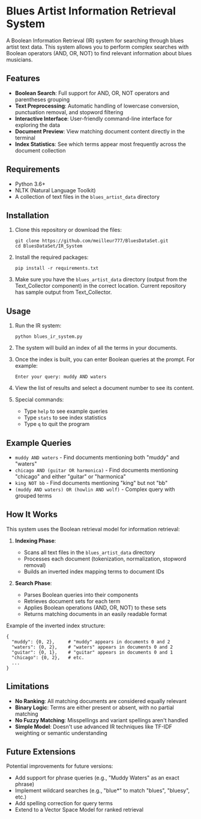 # Blues Artist Information Retrieval System

A Boolean Information Retrieval (IR) system for searching through blues artist text data. This system allows you to perform complex searches with Boolean operators (AND, OR, NOT) to find relevant information about blues musicians.

## Features

- **Boolean Search**: Full support for AND, OR, NOT operators and parentheses grouping
- **Text Preprocessing**: Automatic handling of lowercase conversion, punctuation removal, and stopword filtering
- **Interactive Interface**: User-friendly command-line interface for exploring the data
- **Document Preview**: View matching document content directly in the terminal
- **Index Statistics**: See which terms appear most frequently across the document collection

## Requirements

- Python 3.6+
- NLTK (Natural Language Toolkit)
- A collection of text files in the `blues_artist_data` directory

## Installation

1. Clone this repository or download the files:
   ```
   git clone https://github.com/meilleur777/BluesDataSet.git
   cd BluesDataSet/IR_System
   ```

2. Install the required packages:
   ```
   pip install -r requirements.txt
   ```

3. Make sure you have the `blues_artist_data` directory (output from the Text_Collector component) in the correct location. Current repository has sample output from Text_Collector.

## Usage

1. Run the IR system:
   ```
   python blues_ir_system.py
   ```

2. The system will build an index of all the terms in your documents.

3. Once the index is built, you can enter Boolean queries at the prompt. For example:
   ```
   Enter your query: muddy AND waters
   ```

4. View the list of results and select a document number to see its content.

5. Special commands:
   - Type `help` to see example queries
   - Type `stats` to see index statistics
   - Type `q` to quit the program

## Example Queries

- `muddy AND waters` - Find documents mentioning both "muddy" and "waters"
- `chicago AND (guitar OR harmonica)` - Find documents mentioning "chicago" and either "guitar" or "harmonica"
- `king NOT bb` - Find documents mentioning "king" but not "bb"
- `(muddy AND waters) OR (howlin AND wolf)` - Complex query with grouped terms

## How It Works

This system uses the Boolean retrieval model for information retrieval:

1. **Indexing Phase**:
   - Scans all text files in the `blues_artist_data` directory
   - Processes each document (tokenization, normalization, stopword removal)
   - Builds an inverted index mapping terms to document IDs

2. **Search Phase**:
   - Parses Boolean queries into their components
   - Retrieves document sets for each term
   - Applies Boolean operations (AND, OR, NOT) to these sets
   - Returns matching documents in an easily readable format

Example of the inverted index structure:
```
{
  "muddy": {0, 2},     # "muddy" appears in documents 0 and 2
  "waters": {0, 2},    # "waters" appears in documents 0 and 2 
  "guitar": {0, 1},    # "guitar" appears in documents 0 and 1
  "chicago": {0, 2},   # etc.
  ...
}
```

## Limitations

- **No Ranking**: All matching documents are considered equally relevant
- **Binary Logic**: Terms are either present or absent, with no partial matching
- **No Fuzzy Matching**: Misspellings and variant spellings aren't handled
- **Simple Model**: Doesn't use advanced IR techniques like TF-IDF weighting or semantic understanding

## Future Extensions

Potential improvements for future versions:

- Add support for phrase queries (e.g., "Muddy Waters" as an exact phrase)
- Implement wildcard searches (e.g., "blue*" to match "blues", "bluesy", etc.)
- Add spelling correction for query terms
- Extend to a Vector Space Model for ranked retrieval
